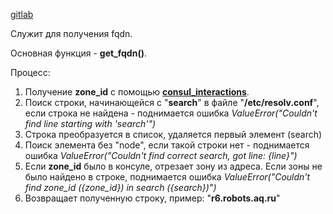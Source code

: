 [gitlab](https://gitlab.aq.ru/factorytesting/python/robot_fqdn)

Служит для получения fqdn.

Основная функция - **get\_fqdn()**.

Процесс:

1.  Получение **zone\_id** с помощью [**consul\_interactions**](https://tracker.aq.ru/projects/python/wiki/consul-interactions).
2.  Поиск строки, начинающейся с &quot;**search**&quot; в файле &quot;**/etc/resolv.conf**&quot;, если строка не найдена - поднимается ошибка _ValueError(&quot;Couldn&#39;t find line starting with &#39;search&#39;&quot;)_
3.  Строка преобразуется в список, удаляется первый элемент (search)
4.  Поиск элемента без &quot;node&quot;, если такой строки нет - поднимается ошибка _ValueError(&quot;Couldn&#39;t find correct search, got line: {line}&quot;)_
5.  Если **zone\_id** было в консуле, отрезает зону из адреса. Если зоны не было найдено в строке, поднимается ошибка _ValueError(&quot;Couldn&#39;t find zone\_id ({zone\_id}) in search ({search})&quot;)_
6.  Возвращает полученную строку, пример: &quot;**r6.robots.aq.ru**&quot;